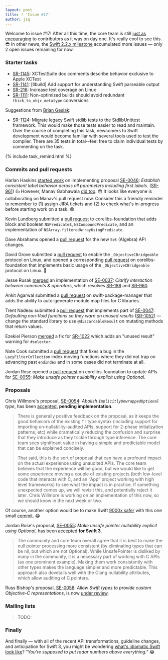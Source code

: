 ```yaml
---
layout: post
title: ! 'Issue #17'
author: jsq
---
```


Welcome to issue #17! After all this time, the core team is still [just as encouraging](https://github.com/apple/swift/pull/2001#issuecomment-204765081) to contributors as it was on day one. It's really cool to see this. 😎 In other news, the [Swift 2.2.x milestone](https://github.com/apple/swift/milestones/Swift%202.2.x) accumulated more issues &mdash; only 2 open issues remaining for now.

<!--excerpt-->

### Starter tasks

- [SR-1145](https://bugs.swift.org/browse/SR-1145): XCTestSuite doc comments describe behavior exclusive to Apple XCTest
- [SR-1141](https://bugs.swift.org/browse/SR-1141): [llbuild] Add support for understanding Swift parseable output
- [SR-216](https://bugs.swift.org/browse/SR-216): Increase test coverage on Linux
- [SR-1111](https://bugs.swift.org/browse/SR-1111): Non-optimized builds should avoid redundant `thick_to_objc_metatype` conversions

Suggestions from [Brian Gesiak](https://github.com/SwiftWeekly/swiftweekly.github.io/issues/30):

- [SR-1124](https://bugs.swift.org/browse/SR-1124): Migrate legacy Swift stdlib tests to the StdlibUnittest framework. This would make those tests easier to read and maintain. Over the course of completing this task, newcomers to Swift development would become familiar with several tools used to test the compiler. There are 35 tests in total--feel free to claim individual tests by commenting on the task.

{% include task_remind.html %}

### Commits and pull requests

Harlan Haskins [started work](https://github.com/apple/swift/pull/2001) on implementing proposal [SE-0046](https://github.com/apple/swift-evolution/blob/master/proposals/0046-first-label.md): *Establish consistent label behavior across all parameters including first labels*. ([SR-961](https://bugs.swift.org/browse/SR-961)) 👍 However, Manav Gabhawala [did too](https://github.com/apple/swift/pull/2047). 😳 It looks like everyone is collaborating on Manav's pull request now. Consider this a friendly reminder to remember to (1) assign JIRA tickets and (2) to check what's in-progress before starting work on a task. 😄

Kevin Lundberg submitted a [pull request](https://github.com/apple/swift-corelibs-foundation/pull/127) to corelibs-foundation that adds block and boolean `NSPredicate`s, `NSCompoundPredicate`, and an implementation of `NSArray.filteredArrayUsingPredicate`.

Dave Abrahams opened a [pull request](https://github.com/apple/swift/pull/2002) for the new `Set` (Algebra) API changes.

David Grove submitted a [pull request](https://github.com/apple/swift/pull/1994) to enable the `_ObjectiveCBridgeable` protocol on Linux, and opened a corresponding [pull request](https://github.com/apple/swift-corelibs-foundation/pull/303) on corelibs-foundation that implements basic usage of the `_ObjectiveCBridgeable` protocol on Linux. 🙌

Jesse Rusak [merged](https://github.com/apple/swift/pull/1732) an implementation of [SE-0037](https://github.com/apple/swift-evolution/blob/master/proposals/0037-clarify-comments-and-operators.md): *Clarify interaction between comments & operators*, which resolves [SR-186](https://bugs.swift.org/browse/SR-186) and [SR-960](https://bugs.swift.org/browse/SR-960).

Ankit Agarwal submitted a [pull request](https://github.com/apple/swift-package-manager/pull/219) on swift-package-manager that adds the ability to auto-generate module map files for C libraries.

Trent Nadeau submitted a [pull request](https://github.com/apple/swift/pull/2044) that implements part of [SE-0047](https://github.com/apple/swift-evolution/blob/master/proposals/0047-nonvoid-warn.md): *Defaulting non-Void functions so they warn on unused results* ([SR-1052](https://bugs.swift.org/browse/SR-1052)) &mdash; change the standard library to use `@discardableResult` on mutating methods that return values.

Ezekiel Pierson [merged](https://github.com/apple/swift/pull/2045) a fix for [SR-1022](https://bugs.swift.org/browse/SR-1022) which adds an "unused result" warning for `#selector`.

Nate Cook submitted a [pull request](https://github.com/apple/swift/pull/2070) that fixes a bug in the `LazyFilterCollection` index moving functions where they did not trap on advancing past `endIndex` and in some cases did not terminate at all.

Jordan Rose opened a [pull request](https://github.com/apple/swift-corelibs-foundation/pull/304) on corelibs-foundation to update APIs for [SE-0055](https://github.com/apple/swift-evolution/blob/master/proposals/0055-optional-unsafe-pointers.md): *Make unsafe pointer nullability explicit using Optional*.

### Proposals

Chris Willmore's proposal, [SE-0054](https://github.com/apple/swift-evolution/blob/master/proposals/0054-abolish-iuo.md): *Abolish `ImplicitlyUnwrappedOptional` type*, has been [accepted](https://lists.swift.org/pipermail/swift-evolution-announce/2016-March/000084.html), **pending implementation**.

>There is generally positive feedback on the proposal, as it keeps the good behaviors of the existing `T!` type syntax (including support for importing un-nullability-audited APIs, support for 2-phase initialization patterns, etc) while dramatically reducing the confusion and surprise that they introduce as they trickle through type inference.  The core team sees significant value in having a simple and predictable model that can be explained concisely.
>
>That said, this is the sort of proposal that can have a profound impact on the actual experience using unaudited APIs.  The core team believes that the experience will be good, but we would like to get some experience moving a couple of existing projects (both low-level code that interacts with C, and an “App” project working with high level frameworks) to see what the impact is in practice.  If something unexpected comes up, we will revisit this, and potentially reject it later.  Chris Willmore is working on an implementation of this now, so we should know in the next week or two.

Of course, another option would be to make Swift [9000x safer](https://twitter.com/modocache/status/715703413112176640) with this one small [commit](https://github.com/modocache/swift/commit/e5ebd2e9d98eadb7bbddfcdbbf1a1064eb07a9f1). 😂

Jordan Rose's proposal, [SE-0055](https://github.com/apple/swift-evolution/blob/master/proposals/0055-optional-unsafe-pointers.md): *Make unsafe pointer nullability explicit using Optional*, has been [accepted](https://lists.swift.org/pipermail/swift-evolution-announce/2016-March/000086.html) **for Swift 3**.

>The community and core team overall agree that it is best to make the null pointer processing more consistent (by eliminating types that can be nil, but which are not Optional).  While UnsafePointer is disliked by many in the community, it is a necessary part of working with C APIs (as one prominent example).  Making them work consistently with other types makes the language simpler and more predictable.  This approach also dovetails well with the Clang nullability attributes, which allow auditing of C pointers.

Russ Bishop's proposal, [SE-0058](https://github.com/apple/swift-evolution/blob/master/proposals/0058-objectivecbridgeable.md): *Allow Swift types to provide custom Objective-C representations*, is now [under review](https://lists.swift.org/pipermail/swift-evolution-announce/2016-April/000090.html).

### Mailing lists

> TODO:

### Finally

And finally &mdash; with all of the recent API transformations, guideline changes, and anticipation for Swift 3, you might be wondering [what's idiomatic Swift look like](https://twitter.com/harlanhaskins/status/717164997831307264)? *"You're supposed to put radar numbers above everything."* 😂
